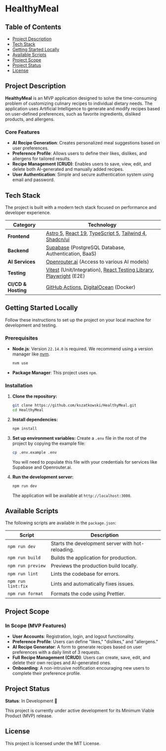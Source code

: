 # HealthyMeal

## Table of Contents

- [Project Description](#project-description)
- [Tech Stack](#tech-stack)
- [Getting Started Locally](#getting-started-locally)
- [Available Scripts](#available-scripts)
- [Project Scope](#project-scope)
- [Project Status](#project-status)
- [License](#license)

## Project Description

**HealthyMeal** is an MVP application designed to solve the time-consuming problem of customizing culinary recipes to individual dietary needs. The application uses Artificial Intelligence to generate and modify recipes based on user-defined preferences, such as favorite ingredients, disliked products, and allergens.

### Core Features
- **AI Recipe Generation**: Creates personalized meal suggestions based on user preferences.
- **Preference Profile**: Allows users to define their likes, dislikes, and allergens for tailored results.
- **Recipe Management (CRUD)**: Enables users to save, view, edit, and delete both AI-generated and manually added recipes.
- **User Authentication**: Simple and secure authentication system using email and password.

## Tech Stack

The project is built with a modern tech stack focused on performance and developer experience.

| Category          | Technology                                                                                                                              |
| ----------------- | --------------------------------------------------------------------------------------------------------------------------------------- |
| **Frontend**      | [Astro 5](https://astro.build/), [React 19](https://react.dev/), [TypeScript 5](https://www.typescriptlang.org/), [Tailwind 4](https://tailwindcss.com/), [Shadcn/ui](https://ui.shadcn.com/) |
| **Backend**       | [Supabase](https://supabase.io/) (PostgreSQL Database, Authentication, BaaS)                                                              |
| **AI Services**   | [Openrouter.ai](https://openrouter.ai/) (Access to various AI models)                                                                     |
| **Testing**       | [Vitest](https://vitest.dev/) (Unit/Integration), [React Testing Library](https://testing-library.com/), [Playwright](https://playwright.dev/) (E2E) |
| **CI/CD & Hosting** | [GitHub Actions](https://github.com/features/actions), [DigitalOcean](https://www.digitalocean.com/) (Docker)                             |


## Getting Started Locally

Follow these instructions to set up the project on your local machine for development and testing.

### Prerequisites

- **Node.js**: Version `22.14.0` is required. We recommend using a version manager like [nvm](https://github.com/nvm-sh/nvm).
  ```sh
  nvm use
  ```
- **Package Manager**: This project uses `npm`.

### Installation

1.  **Clone the repository:**
    ```sh
    git clone https://github.com/kszatkowski/HealthyMeal.git
    cd HealthyMeal
    ```

2.  **Install dependencies:**
    ```sh
    npm install
    ```

3.  **Set up environment variables:**
    Create a `.env` file in the root of the project by copying the example file:
    ```sh
    cp .env.example .env
    ```
    You will need to populate this file with your credentials for services like Supabase and Openrouter.ai.

4.  **Run the development server:**
    ```sh
    npm run dev
    ```
    The application will be available at `http://localhost:3000`.

## Available Scripts

The following scripts are available in the `package.json`:

| Script         | Description                                      |
| -------------- | ------------------------------------------------ |
| `npm run dev`    | Starts the development server with hot-reloading. |
| `npm run build`  | Builds the application for production.           |
| `npm run preview`| Previews the production build locally.           |
| `npm run lint`   | Lints the codebase for errors.                   |
| `npm run lint:fix`| Lints and automatically fixes issues.         |
| `npm run format` | Formats the code using Prettier.                 |

## Project Scope

### In Scope (MVP Features)

- **User Accounts**: Registration, login, and logout functionality.
- **Preference Profile**: Users can define "likes," "dislikes," and "allergens."
- **AI Recipe Generator**: A form to generate recipes based on user preferences with a daily limit of 3 requests.
- **Full Recipe Management (CRUD)**: Users can create, save, edit, and delete their own recipes and AI-generated ones.
- **Onboarding**: A non-intrusive notification encouraging new users to complete their preference profile.

## Project Status

**Status**: In Development 🚧

This project is currently under active development for its Minimum Viable Product (MVP) release.

## License

This project is licensed under the MIT License.
